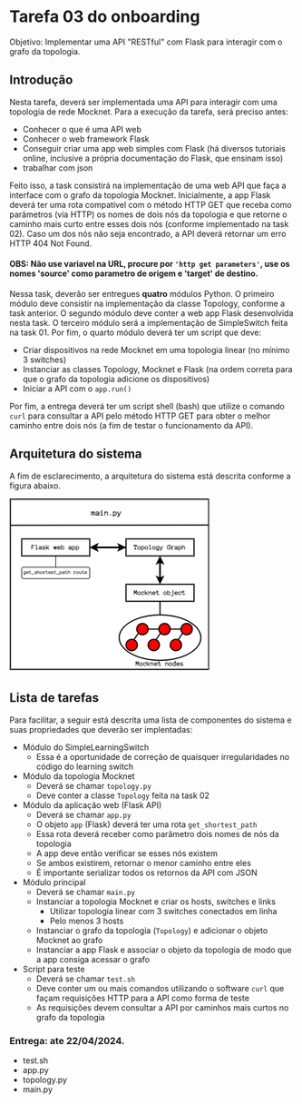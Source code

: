 # Tarefa 03 do onboarding

Objetivo: Implementar uma API "RESTful" com Flask para interagir com o grafo da topologia.

## Introdução

Nesta tarefa, deverá ser implementada uma API para interagir com uma topologia de rede Mocknet.
Para a execução da tarefa, será preciso antes:
- Conhecer o que é uma API web
- Conhecer o web framework Flask
- Conseguir criar uma app web simples com Flask (há diversos tutoriais online, inclusive a própria documentação do Flask, que ensinam isso)
- trabalhar com json

Feito isso, a task consistirá na implementação de uma web API que faça a interface com o grafo da topologia Mocknet.
Inicialmente, a app Flask deverá ter uma rota compatível com o método HTTP GET que receba como parâmetros (via HTTP) os nomes de dois nós da topologia e que retorne o caminho mais curto entre esses dois nós (conforme implementado na task 02).
Caso um dos nós não seja encontrado, a API deverá retornar um erro HTTP 404 Not Found.


#### OBS: Não use variavel na URL, procure por `'http get parameters'`, use os nomes 'source' como parametro de origem e 'target' de destino.  

Nessa task, deverão ser entregues **quatro** módulos Python.
O primeiro módulo deve consistir na implementação da classe Topology, conforme a task anterior.
O segundo módulo deve conter a web app Flask desenvolvida nesta task.
O terceiro módulo será a implementação de SimpleSwitch feita na task 01.
Por fim, o quarto módulo deverá ter um script que deve:
- Criar dispositivos na rede Mocknet em uma topologia linear (no mínimo 3 switches) 
- Instanciar as classes Topology, Mocknet e Flask (na ordem correta para que o grafo da topologia adicione os dispositivos)
- Iniciar a API com o `app.run()`



Por fim, a entrega deverá ter um script shell (bash) que utilize o comando `curl` para consultar a API pelo método HTTP GET para obter o melhor caminho entre dois nós (a fim de testar o funcionamento da API).


## Arquitetura do sistema

A fim de esclarecimento, a arquitetura do sistema está descrita conforme a figura abaixo.

![system arch](./onboarding_task_3_arch.png)


## Lista de tarefas

Para facilitar, a seguir está descrita uma lista de componentes do sistema e suas propriedades que deverão ser implentadas:

- Módulo do SimpleLearningSwitch
  - Essa é a oportunidade de correção de quaisquer irregularidades no código do learning switch
- Módulo da topologia Mocknet
  - Deverá se chamar `topology.py`
  - Deve conter a classe `Topology` feita na task 02
- Módulo da aplicação web (Flask API)
  - Deverá se chamar `app.py`
  - O objeto `app` (Flask) deverá ter uma rota `get_shortest_path`
  - Essa rota deverá receber como parâmetro dois nomes de nós da topologia
  - A app deve então verificar se esses nós existem
  - Se ambos existirem, retornar o menor caminho entre eles
  - É importante serializar todos os retornos da API com JSON
- Módulo principal
  - Deverá se chamar `main.py`
  - Instanciar a topologia Mocknet e criar os hosts, switches e links
    - Utilizar topologia linear com 3 switches conectados em linha
    - Pelo menos 3 hosts
  - Instanciar o grafo da topologia (`Topology`) e adicionar o objeto Mocknet ao grafo
  - Instanciar a app Flask e associar o objeto da topologia de modo que a app consiga acessar o grafo
- Script para teste
  - Deverá se chamar `test.sh`
  - Deve conter um ou mais comandos utilizando o software `curl` que façam requisições HTTP para a API como forma de teste
  - As requisições devem consultar a API por caminhos mais curtos no grafo da topologia 
  
  
### Entrega: ate 22/04/2024. 
- test.sh
- app.py
- topology.py
- main.py


 
